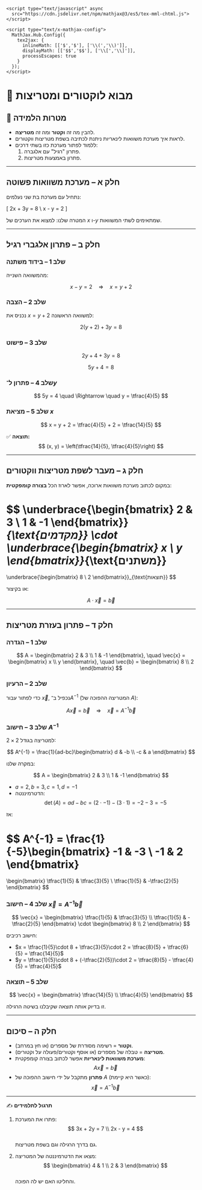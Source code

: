     <script type="text/javascript" async
      src="https://cdn.jsdelivr.net/npm/mathjax@3/es5/tex-mml-chtml.js">
    </script>

    <script type="text/x-mathjax-config">
      MathJax.Hub.Config({
        tex2jax: {
          inlineMath: [['$','$'], ['\\(','\\)']],
          displayMath: [['$$','$$'], ['\\[','\\]']],
          processEscapes: true
        }
      });
    </script>
    

# 📘 מבוא לוקטורים ומטריצות

## 🎯 מטרות הלמידה
- להבין מה זה **וקטור** ומה זה **מטריצה**.  
- לראות איך מערכת משוואות לינאריות ניתנת לכתיבה בשפת מטריצות ווקטורים.  
- ללמוד לפתור מערכת כזו בשתי דרכים:  
  1. פתרון "רגיל" עם אלגברה.  
  2. פתרון באמצעות מטריצות.  

---

## חלק א – מערכת משוואות פשוטה

נתחיל עם מערכת בת שני נעלמים:

\[
2x + 3y = 8 \\
x - y = 2
\]

המטרה שלנו: למצוא את הערכים של $x$ ו-$y$ שמתאימים לשתי המשוואות.

---

## חלק ב – פתרון אלגברי רגיל

### שלב 1 – בידוד משתנה
מהמשוואה השנייה:

$$
x - y = 2 \quad \Rightarrow \quad x = y + 2
$$

### שלב 2 – הצבה
נכניס את $x = y+2$ למשוואה הראשונה:

$$
2(y+2) + 3y = 8
$$

### שלב 3 – פישוט
$$
2y + 4 + 3y = 8
$$

$$
5y + 4 = 8
$$

### שלב 4 – פתרון ל־$y$
$$
5y = 4 \quad \Rightarrow \quad y = \tfrac{4}{5}
$$

### שלב 5 – מציאת $x$
$$
x = y + 2 = \tfrac{4}{5} + 2 = \tfrac{14}{5}
$$

✅ **תוצאה:**  
$$
(x, y) = \left(\tfrac{14}{5}, \tfrac{4}{5}\right)
$$

---

## חלק ג – מעבר לשפת מטריצות ווקטורים

במקום לכתוב מערכת משוואות ארוכה, אפשר לארוז הכל **בצורה קומפקטית**:

$$
\underbrace{\begin{bmatrix}
2 & 3 \\
1 & -1
\end{bmatrix}}_{\text{מקדמים}}
\cdot
\underbrace{\begin{bmatrix}
x \\ y
\end{bmatrix}}_{\text{משתנים}}
=
\underbrace{\begin{bmatrix}
8 \\ 2
\end{bmatrix}}_{\text{תוצאות}}
$$

או בקיצור:

$$
A \cdot \vec{x} = \vec{b}
$$

---

## חלק ד – פתרון בעזרת מטריצות

### שלב 1 – הגדרה
$$
A = \begin{bmatrix} 2 & 3 \\ 1 & -1 \end{bmatrix}, 
\quad
\vec{x} = \begin{bmatrix} x \\ y \end{bmatrix},
\quad
\vec{b} = \begin{bmatrix} 8 \\ 2 \end{bmatrix}
$$

### שלב 2 – הרעיון
כדי לפתור עבור $\vec{x}$, נכפיל ב־$A^{-1}$ (המטריצה ההפוכה של $A$):

$$
A \vec{x} = \vec{b}
\quad \Rightarrow \quad
\vec{x} = A^{-1}\vec{b}
$$

### שלב 3 – חישוב $A^{-1}$

למטריצה בגודל $2 \times 2$:

$$
A^{-1} = \frac{1}{ad-bc}\begin{bmatrix} d & -b \\ -c & a \end{bmatrix}
$$

במקרה שלנו:

$$
A = \begin{bmatrix} 2 & 3 \\ 1 & -1 \end{bmatrix}
$$

- $a=2, b=3, c=1, d=-1$  
- הדטרמיננטה:  
$$
\det(A) = ad - bc = (2 \cdot -1) - (3 \cdot 1) = -2 - 3 = -5
$$

אז:

$$
A^{-1} = \frac{1}{-5}\begin{bmatrix} -1 & -3 \\ -1 & 2 \end{bmatrix}
= 
\begin{bmatrix}
\tfrac{1}{5} & \tfrac{3}{5} \\
\tfrac{1}{5} & -\tfrac{2}{5}
\end{bmatrix}
$$

### שלב 4 – חישוב $\vec{x} = A^{-1}\vec{b}$

$$
\vec{x} =
\begin{bmatrix}
\tfrac{1}{5} & \tfrac{3}{5} \\
\tfrac{1}{5} & -\tfrac{2}{5}
\end{bmatrix}
\cdot
\begin{bmatrix}
8 \\ 2
\end{bmatrix}
$$

חישוב רכיבים:

- $x = \tfrac{1}{5}\cdot 8 + \tfrac{3}{5}\cdot 2 = \tfrac{8}{5} + \tfrac{6}{5} = \tfrac{14}{5}$  
- $y = \tfrac{1}{5}\cdot 8 + (-\tfrac{2}{5})\cdot 2 = \tfrac{8}{5} - \tfrac{4}{5} = \tfrac{4}{5}$

### שלב 5 – תוצאה
$$
\vec{x} =
\begin{bmatrix}
\tfrac{14}{5} \\
 \tfrac{4}{5}
\end{bmatrix}
$$

זו בדיוק אותה תוצאה שקיבלנו בשיטה הרגילה.

---

## חלק ה – סיכום

- **וקטור** = רשימה מסודרת של מספרים (או חץ במרחב).  
- **מטריצה** = טבלה של מספרים (או אוסף וקטורים/פעולה על וקטורים).  
- **מערכת משוואות לינאריות** אפשר לכתוב בצורה קומפקטית:  
  $$
  A \vec{x} = \vec{b}
  $$
- **פתרון** מתקבל על ידי חישוב ההפוכה של $A$ (כאשר היא קיימת):  
  $$
  \vec{x} = A^{-1}\vec{b}
  $$

---

✍️ **תרגול לתלמידים**  
1. פתרו את המערכת:  
   $$
   3x + 2y = 7 \\
   2x - y = 4
   $$  
   גם בדרך הרגילה וגם בשפת מטריצות.  

2. מצאו את הדטרמיננטה של המטריצה:  
   $$
   \begin{bmatrix} 4 & 1 \\ 2 & 3 \end{bmatrix}
   $$  
   והחליטו האם יש לה הפוכה.
